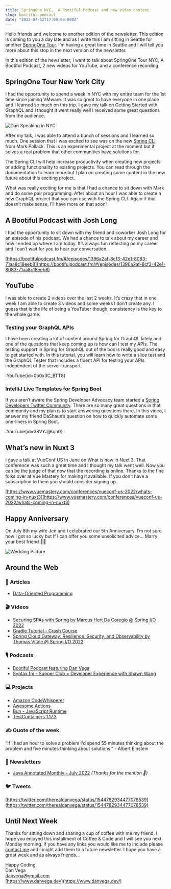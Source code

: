 ```yaml
---
title: SpringOne NYC,  A Bootiful Podcast and new video content
slug: bootiful-podcast
date: "2022-07-12T17:00:00.000Z"
---
```


Hello friends and welcome to another edition of the newsletter. This edition is coming to you a day late and as I write this I am sitting in Seattle for another [SpringOne Tour](https://tanzu.vmware.com/developer/springone-tour/2022/seattle/). I’m having a great time in Seattle and I will tell you more about this stop in the next version of the newsletter.

In this edition of the newsletter, I want to talk about SpringOne Tour NYC, A Bootiful Podcast, 2 new videos for YouTube, and a conference recording.

## SpringOne Tour New York City

I had the opportunity to spend a week in NYC with my entire team for the 1st time since joining VMware. It was so great to have everyone in one place and I learned so much on this trip. I gave my talk on Getting Started with GraphQL and I thought it went really well I received some great questions from the audience.

![Dan Speaking in NYC](/images/newsletter/2022/07/12/dan-nyc-talk.jpeg)

After my talk, I was able to attend a bunch of sessions and I learned so much. One session that I was excited to see was on the new [Spring CLI](https://github.com/spring-projects-experimental/spring-cli) from Mark Pollack. This is an experimental project at the moment but it solves a real problem that other communities have solutions for.

The Spring CLI will help increase productivity when creating new projects or adding functionality to existing projects. You can read through the documentation to learn more but I plan on creating some content in the new future about this exciting project.

What was really exciting for me is that I had a chance to sit down with Mark and do some pair programming. After about an hour I was able to create a new GraphQL project that you can use with the Spring CLI. Again if that doesn’t make sense, I’ll have more on that soon!

## A Bootiful Podcast with Josh Long

I had the opportunity to sit down with my friend and coworker Josh Long for an episode of his podcast. We had a chance to talk about my career and how I ended up where I am today. It’s always fun reflecting on my career and I can’t wait for you to hear our conversation.

[https://bootifulpodcast.fm/#/episodes/1396a2af-8cf3-42e1-8083-71aa8c18eeb8](https://bootifulpodcast.fm/#/episodes/1396a2af-8cf3-42e1-8083-71aa8c18eeb8)

## YouTube

I was able to create 2 videos over the last 2 weeks. It’s crazy that in one week I am able to create 3 videos and some weeks I don’t create any. I guess that is the life of being a YouTuber though, consistency is the key to the whole game.

### Testing your GraphQL APIs

I have been creating a lot of content around Spring for GraphQL lately and one of the questions that keep coming up is how can I test my APIs. The testing support in Spring for GraphQL out of the box is really good and easy to get started with. In this tutorial, you will learn how to write a slice test and the GraphQL Tester that includes a fluent API for testing your APIs independent of the server transport.

:YouTube{id=0b0x3C_BTT8}

### IntelliJ Live Templates for Spring Boot

If you aren’t aware the Spring Developer Advocacy team started a [Spring Developers Twitter Community](https://twitter.com/i/communities/1496544801533091844). There are so many great questions in that community and my plan is to start answering questions there. In this video, I answer my friend DaShaun’s question on how to quickly automate some one-liners in Spring Boot.

:YouTube{id=38VYJjjKqh0}

## What’s new in Nuxt 3

I gave a talk at VueConf US in June on What is new in Nuxt 3. That conference was such a great time and I thought my talk went well. Now you can be the judge of that now that the recording is online. Thanks to the fine folks over at Vue Mastery for making it available. If you don’t have a subscription to them you should consider signing up.

[https://www.vuemastery.com/conferences/vueconf-us-2022/whats-coming-in-nuxt3](https://www.vuemastery.com/conferences/vueconf-us-2022/whats-coming-in-nuxt3)

## Happy Anniversary

On July 8th my wife Jen and I celebrated our 5th Anniversary. I’m not sure how I got so lucky but If I can offer you some unsolicited advice… Marry your best friend 🤩🥳

![Wedding Picture](/images/newsletter/2022/07/12/wedding.png)

## Around the Web

### 📝 Articles

- [Data-Oriented Programming](https://www.infoq.com/articles/data-oriented-programming-java/)

### 🎬 Videos

- [Securing SPAs with Spring by Marcus Hert Da Coregio @ Spring I/O 2022](https://www.youtube.com/watch?v=AE_Srj6r4Rc&list=WL&index=2)
- [Gradle Tutorial - Crash Course](https://www.youtube.com/watch?v=gKPMKRnnbXU)
- [Spring Cloud Gateway: Resilience, Security, and Observability by Thomas Vitale @ Spring I/O 2022](https://www.youtube.com/watch?v=jkP199zzknw)

### 🎙 Podcasts

- [Bootiful Podcast featuring Dan Vega](https://bootifulpodcast.fm/#/episodes/1396a2af-8cf3-42e1-8083-71aa8c18eeb8)
- [Syntax.fm - Supper Club × Developer Experience with Shawn Wang](https://syntax.fm/show/478/supper-club-developer-experience-with-shawn-wang)

### 💻 Projects

- [Amazon CodeWhisperer](https://aws.amazon.com/fr/codewhisperer/)
- [Awesome Actions](https://github.com/sdras/awesome-actions)
- [Bun - JavaScript Runtime](https://bun.sh/)
- [TestContainers 1.17.3](https://twitter.com/testcontainers/status/1542115229605269505)

### ✍️ Quote of the week

“If I had an hour to solve a problem I'd spend 55 minutes thinking about the problem and five minutes thinking about solutions.” - Albert Einstein

### 📰 Newsletters

- [Java Annotated Monthly - July 2022](https://blog.jetbrains.com/idea/2022/07/java-annotated-monthly-july-2022/) *(Thanks for the mention 🤩)*

### 🐦 Tweets

[https://twitter.com/therealdanvega/status/1544782934477078539](https://twitter.com/therealdanvega/status/1544782934477078539)

## Until Next Week

Thanks for sitting down and sharing a cup of coffee with me my friend. I hope you enjoyed this installment of Coffee & Code and I will see you next Monday morning. If you have any links you would like me to include please [contact me](http://twitter.com/therealdanvega) and I might add them to a future newsletter. I hope you have a great week and as always friends...

Happy Coding<br/>
Dan Vega<br/>
danvega@gmail.com<br/>
[https://www.danvega.dev](https://www.danvega.dev/)
